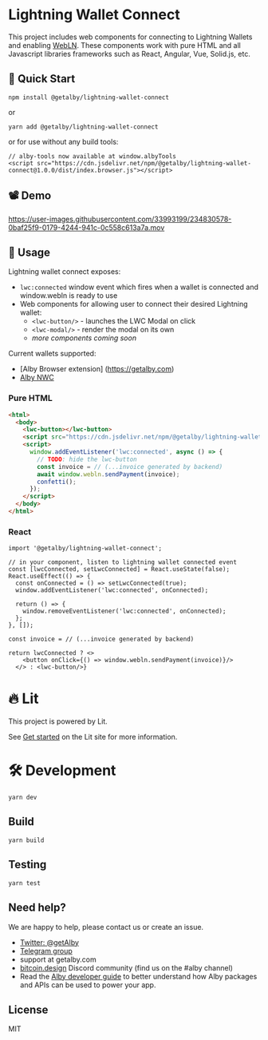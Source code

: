 # Lightning Wallet Connect

This project includes web components for connecting to Lightning Wallets and enabling [WebLN](https://webln.guide).
These components work with pure HTML and all Javascript libraries frameworks such as React, Angular, Vue, Solid.js, etc.

## 🚀 Quick Start

```
npm install @getalby/lightning-wallet-connect
```
or
```
yarn add @getalby/lightning-wallet-connect
```
or for use without any build tools:
```
// alby-tools now available at window.albyTools
<script src="https://cdn.jsdelivr.net/npm/@getalby/lightning-wallet-connect@1.0.0/dist/index.browser.js"></script>
```

## 📽️ Demo
https://user-images.githubusercontent.com/33993199/234830578-0baf25f9-0179-4244-941c-0c558c613a7a.mov

## 🤙 Usage

Lightning wallet connect exposes:
- `lwc:connected` window event which fires when a wallet is connected and window.webln is ready to use
- Web components for allowing user to connect their desired Lightning wallet:
  - `<lwc-button/>` - launches the LWC Modal on click
  - `<lwc-modal/>` - render the modal on its own
  - _more components coming soon_

Current wallets supported:
- [Alby Browser extension] (https://getalby.com)
- [Alby NWC](https://nwc.getalby.com)

### Pure HTML
```html
<html>
  <body>
    <lwc-button></lwc-button>
    <script src="https://cdn.jsdelivr.net/npm/@getalby/lightning-wallet-connect@1.0.0/dist/index.browser.js"></script>
    <script>
      window.addEventListener('lwc:connected', async () => {
        // TODO: hide the lwc-button
        const invoice = // (...invoice generated by backend)
        await window.webln.sendPayment(invoice);
        confetti();
      });
    </script>
  </body>
</html>
```

### React
```tsx
import '@getalby/lightning-wallet-connect';

// in your component, listen to lightning wallet connected event
const [lwcConnected, setLwcConnected] = React.useState(false);
React.useEffect(() => {
  const onConnected = () => setLwcConnected(true);
  window.addEventListener('lwc:connected', onConnected);

  return () => {
    window.removeEventListener('lwc:connected', onConnected);
  };
}, []);

const invoice = // (...invoice generated by backend)

return lwcConnected ? <>
    <button onClick={() => window.webln.sendPayment(invoice)}/>
  </> : <lwc-button/>}
```


# 🔥 Lit

This project is powered by Lit.

See [Get started](https://lit.dev/docs/getting-started/) on the Lit site for more information.

# 🛠️ Development
`yarn dev`

## Build
`yarn build`

## Testing
`yarn test`

## Need help?

We are happy to help, please contact us or create an issue.

* [Twitter: @getAlby](https://twitter.com/getAlby)
* [Telegram group](https://t.me/getAlby)
* support at getalby.com
* [bitcoin.design](https://bitcoin.design/) Discord community (find us on the #alby channel)
* Read the [Alby developer guide](https://guides.getalby.com/overall-guide/alby-for-developers/getting-started) to better understand how Alby packages and APIs can be used to power your app.

## License

MIT